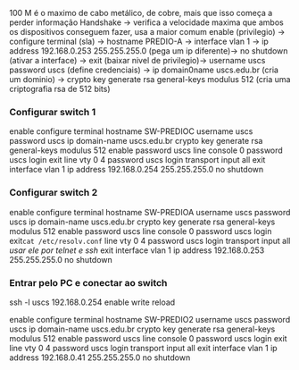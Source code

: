 100 M é o maximo de cabo metálico, de cobre, mais que isso começa a perder informação
Handshake -> verifica a velocidade maxima que ambos os dispositivos conseguem fazer, usa a maior comum
enable (privilegio) -> configure terminal (sla) -> hostname PREDIO-A -> interface vlan 1 -> ip address 192.168.0.253 255.255.255.0 (pega um ip diferente)-> no shutdown (ativar a interface) -> exit (baixar nivel de privilegio)-> username uscs password uscs (define credenciais) -> ip domain0name uscs.edu.br (cria um dominio) -> crypto key generate rsa general-keys modulus 512 (cria uma criptografia rsa de 512 bits)

### Configurar switch 1
enable 
configure terminal
hostname SW-PREDIOC
username uscs password uscs
ip domain-name uscs.edu.br
crypto key generate rsa general-keys modulus 512
enable password uscs
line console 0
password uscs
login
exit
line vty 0 4
password uscs
login 
transport input all 
exit
interface vlan 1
ip address 192.168.0.254 255.255.255.0
no shutdown

### Configurar switch 2
enable 
configure terminal
hostname SW-PREDIOA
username uscs password uscs
ip domain-name uscs.edu.br
crypto key generate rsa general-keys modulus 512
enable password uscs
line console 0
password uscs
login
exit`cat /etc/resolv.conf`
line vty 0 4
password uscs
login 
transport input all *usar ele por telnet e ssh*
exit
interface vlan 1
ip address 192.168.0.253 255.255.255.0
no shutdown

### Entrar pelo PC e conectar ao switch
ssh -l uscs 192.168.0.254
enable 
write
reload


enable 
configure terminal
hostname SW-PREDIO2
username uscs password uscs
ip domain-name uscs.edu.br
crypto key generate rsa general-keys modulus 512
enable password uscs
line console 0
password uscs
login
exit
line vty 0 4
password uscs
login 
transport input all 
exit
interface vlan 1
ip address 192.168.0.41 255.255.255.0
no shutdown
